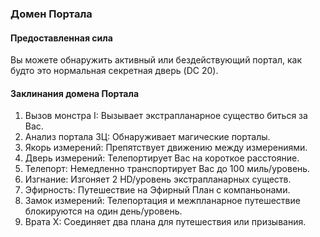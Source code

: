### Домен Портала
#### Предоставленная сила
Вы можете обнаружить активный или бездействующий портал, как будто это нормальная секретная дверь (DC 20).
#### Заклинания домена Портала
1. Вызов монстра I: Вызывает экстрапланарное существо биться за Вас.
2. Анализ портала ЗЦ: Обнаруживает магические порталы.
3. Якорь измерений: Препятствует движению между измерениями.
4. Дверь измерений: Телепортирует Вас на короткое расстояние.
5. Телепорт: Немедленно транспортирует Вас до 100 миль/уровень.
6. Изгнание: Изгоняет 2 HD/уровень экстрапланарных существ.
7. Эфирность: Путешествие на Эфирный План с компаньонами.
8. Замок измерений: Телепортация и межпланарное путешествие блокируются на один день/уровень.
9. Врата Х: Соединяет два плана для путешествия или призывания.